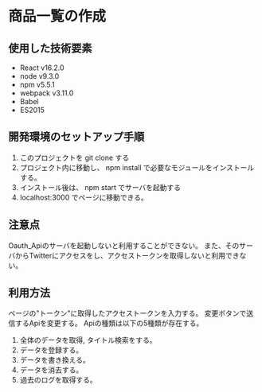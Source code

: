 # 商品一覧の作成
## 使用した技術要素
 - React v16.2.0
 - node v9.3.0
 - npm v5.5.1
 - webpack v3.11.0
 - Babel
 - ES2015

## 開発環境のセットアップ手順
1. このプロジェクトを git clone する
2. プロジェクト内に移動し、 npm install で必要なモジュールをインストールする。
3. インストール後は、 npm start でサーバを起動する
4. localhost:3000 でページに移動できる。

## 注意点
Oauth_Apiのサーバを起動しないと利用することができない。
また、そのサーバからTwitterにアクセスをし、アクセストークンを取得しないと利用できない。

## 利用方法
ページの"トークン"に取得したアクセストークンを入力する。
変更ボタンで送信するApiを変更する。
Apiの種類は以下の5種類が存在する。
1. 全体のデータを取得, タイトル検索をする。
2. データを登録する。
3. データを書き換える。
4. データを消去する。
5. 過去のログを取得する。

